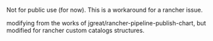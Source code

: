 Not for public use (for now). This is a workaround for a rancher issue.

modifying from the works of jgreat/rancher-pipeline-publish-chart, but modified for rancher custom catalogs structures.